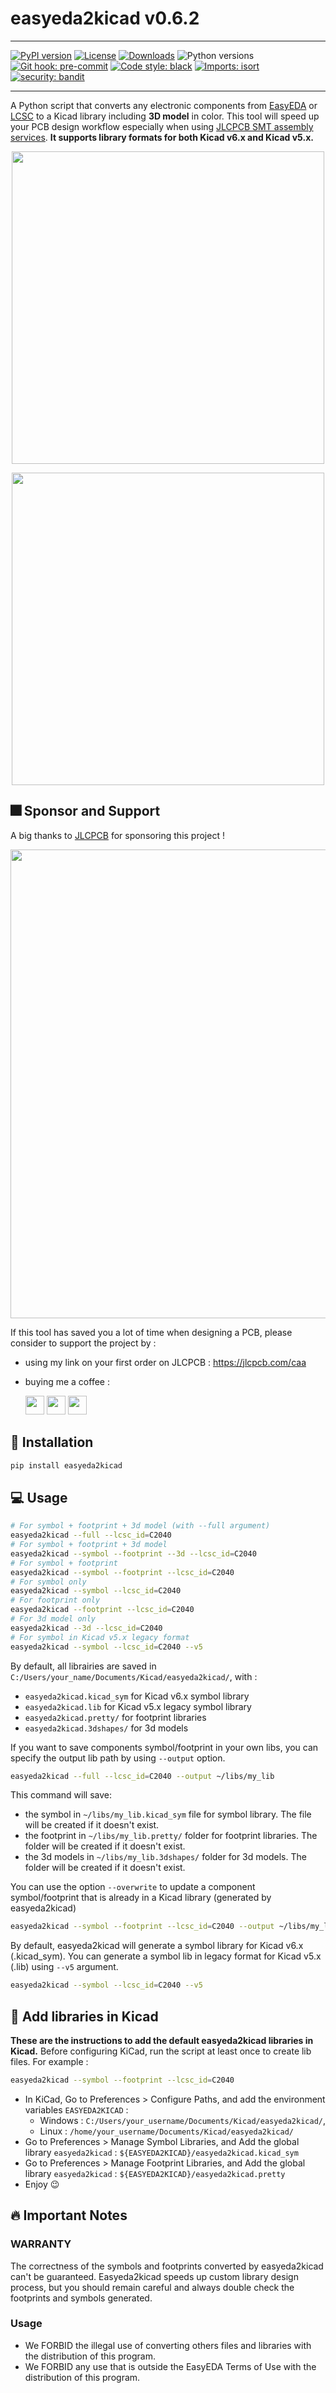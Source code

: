 # easyeda2kicad v0.6.2

_________________
[![PyPI version](https://badge.fury.io/py/easyeda2kicad.svg)](https://badge.fury.io/py/easyeda2kicad)
[![License](https://img.shields.io/github/license/upesy/easyeda2kicad.py.svg)](https://pypi.org/project/isort/)
[![Downloads](https://pepy.tech/badge/easyeda2kicad)](https://pepy.tech/project/easyeda2kicad)
![Python versions](https://img.shields.io/pypi/pyversions/easyeda2kicad.svg)
[![Git hook: pre-commit](https://img.shields.io/badge/pre--commit-enabled-brightgreen?logo=pre-commit&logoColor=white)](https://github.com/pre-commit/pre-commit)
[![Code style: black](https://img.shields.io/badge/code%20style-black-000000.svg)](https://github.com/psf/black)
[![Imports: isort](https://img.shields.io/badge/%20imports-isort-%231674b1?style=flat&labelColor=ef8336)](https://pycqa.github.io/isort/)
[![security: bandit](https://img.shields.io/badge/security-bandit-yellow.svg)](https://github.com/PyCQA/bandit)
_________________


A Python script that converts any electronic components from [EasyEDA](https://easyeda.com/) or [LCSC](https://www.lcsc.com/) to a Kicad library including **3D model** in color. This tool will speed up your PCB design workflow especially when using [JLCPCB SMT assembly services](https://jlcpcb.com/caa). **It supports library formats for both Kicad v6.x and Kicad v5.x.**

<p align="center">
  <img src="https://raw.githubusercontent.com/uPesy/easyeda2kicad.py/master/ressources/demo_symbol.png" width="500">
</p>
<div align="center">
  <img src="https://raw.githubusercontent.com/uPesy/easyeda2kicad.py/master/ressources/demo_footprint.png" width="500">
</div>


## 🎆 Sponsor and Support
A big thanks to [JLCPCB](https://jlcpcb.com/caa) for sponsoring this project !

<!-- <div align="center">
  <a href="https://jlcpcb.com/caa"><img src="https://raw.githubusercontent.com/uPesy/easyeda2kicad.py/master/ressources/jlcpcb_banner.png" width="750"></a>
</div> -->

<div align="center">
  <a href="https://jlcpcb.com/caa"><img src="https://raw.githubusercontent.com/uPesy/easyeda2kicad.py/master/ressources/jlcpcb_banner.png" width="750"></a>
</div>

If this tool has saved you a lot of time when designing a PCB, please consider to support the project by :
- using my link on your first order on JLCPCB : https://jlcpcb.com/caa
- buying me a coffee :

  <a href="https://www.buymeacoffee.com/upesy" target="_blank"><img src="https://www.buymeacoffee.com/assets/img/custom_images/orange_img.png" height="30px"/></a>
  <a href="https://ko-fi.com/upesy" target="_blank"><img src="https://ko-fi.com/img/githubbutton_sm.svg" height="30px"/></a>
  <a href="https://github.com/sponsors/uPesy" target="_blank"><img src="https://img.shields.io/badge/-Github Sponsor-fafbfc?style=flat&logo=GitHub%20Sponsors" height="30px"/></a>


## 💾 Installation

```bash
pip install easyeda2kicad
```

## 💻 Usage

```bash
# For symbol + footprint + 3d model (with --full argument)
easyeda2kicad --full --lcsc_id=C2040
# For symbol + footprint + 3d model
easyeda2kicad --symbol --footprint --3d --lcsc_id=C2040
# For symbol + footprint
easyeda2kicad --symbol --footprint --lcsc_id=C2040
# For symbol only
easyeda2kicad --symbol --lcsc_id=C2040
# For footprint only
easyeda2kicad --footprint --lcsc_id=C2040
# For 3d model only
easyeda2kicad --3d --lcsc_id=C2040
# For symbol in Kicad v5.x legacy format
easyeda2kicad --symbol --lcsc_id=C2040 --v5
```

By default, all librairies are saved in `C:/Users/your_name/Documents/Kicad/easyeda2kicad/`, with :
- `easyeda2kicad.kicad_sym` for Kicad v6.x symbol library
- `easyeda2kicad.lib` for Kicad v5.x legacy symbol library
- `easyeda2kicad.pretty/` for footprint libraries
- `easyeda2kicad.3dshapes/` for 3d models

If you want to save components symbol/footprint in your own libs, you can specify the output lib path by using `--output` option.

```bash
easyeda2kicad --full --lcsc_id=C2040 --output ~/libs/my_lib
```

This command will save:
- the symbol in `~/libs/my_lib.kicad_sym` file for symbol library. The file will be created if it doesn't exist.
- the footprint in `~/libs/my_lib.pretty/` folder for footprint libraries. The folder will be created if it doesn't exist.
- the 3d models in `~/libs/my_lib.3dshapes/` folder for 3d models. The folder will be created if it doesn't exist.

You can use the option `--overwrite` to update a component symbol/footprint that is already in a Kicad library (generated by easyeda2kicad)

```bash
easyeda2kicad --symbol --footprint --lcsc_id=C2040 --output ~/libs/my_lib --overwrite
```

By default, easyeda2kicad will generate a symbol library for Kicad v6.x (.kicad_sym). You can generate a symbol lib in legacy format for Kicad v5.x (.lib) using `--v5` argument.

```bash
easyeda2kicad --symbol --lcsc_id=C2040 --v5
```

## 🔗 Add libraries in Kicad

**These are the instructions to add the default easyeda2kicad libraries in Kicad.**
Before configuring KiCad, run the script at least once to create lib files. For example :

```bash
easyeda2kicad --symbol --footprint --lcsc_id=C2040
```

- In KiCad, Go to Preferences > Configure Paths, and add the environment variables `EASYEDA2KICAD` :
  - Windows : `C:/Users/your_username/Documents/Kicad/easyeda2kicad/`,
  - Linux : `/home/your_username/Documents/Kicad/easyeda2kicad/`
- Go to Preferences > Manage Symbol Libraries, and Add the global library `easyeda2kicad` : `${EASYEDA2KICAD}/easyeda2kicad.kicad_sym`
- Go to Preferences > Manage Footprint Libraries, and Add the global library `easyeda2kicad` : `${EASYEDA2KICAD}/easyeda2kicad.pretty`
- Enjoy :wink:

## 🔥 Important Notes
### WARRANTY
The correctness of the symbols and footprints converted by easyeda2kicad can't be guaranteed. Easyeda2kicad speeds up custom library design process, but you should remain careful and always double check the footprints and symbols generated.

### Usage

- We FORBID the illegal use of converting others files and libraries with the distribution of this program.
- We FORBID any use that is outside the EasyEDA Terms of Use with the distribution of this program.

